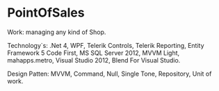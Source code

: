 PointOfSales
============
Work: managing any kind of Shop. 

Technology`s: .Net 4, WPF, Telerik Controls, Telerik Reporting, Entity Framework 5 Code First, MS SQL Server 2012, MVVM Light, mahapps.metro, Visual Studio 2012, Blend For Visual Studio.

Design Patten: MVVM, Command, Null, Single Tone, Repository, Unit of work.
